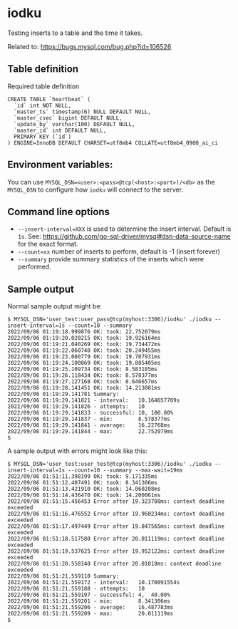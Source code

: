 # iodku

Testing inserts to a table and the time it takes.

Related to: https://bugs.mysql.com/bug.php?id=106526

## Table definition

Required table definition

```
CREATE TABLE `heartbeat` (
  `id` int NOT NULL,
  `master_ts` timestamp(6) NULL DEFAULT NULL,
  `master_csec` bigint DEFAULT NULL,
  `update_by` varchar(100) DEFAULT NULL,
  `master_id` int DEFAULT NULL,
  PRIMARY KEY (`id`)
) ENGINE=InnoDB DEFAULT CHARSET=utf8mb4 COLLATE=utf8mb4_0900_ai_ci
```

## Environment variables:

You can use `MYSQL_DSN=<user>:<pass>@tcp(<host>:<port>)/<db>` as the `MYSQL_DSN`
to configure how `iodku` will connect to the server.

## Command line options

* `--insert-interval=XXX` is used to determine the insert interval. Default is `1s`. See: https://github.com/go-sql-driver/mysql#dsn-data-source-name for the exact format.
* `--count=xx` number of inserts to perform, default is -1 (insert forever)
* `--summary` provide summary statistics of the inserts which were performed.

## Sample output

Normal sample output might be:

```
$ MYSQL_DSN='user_test:user_pass@tcp(myhost:3306)/iodku' ./iodku --insert-interval=1s --count=10 --summary
2022/09/06 01:19:18.999876 OK: took: 22.752079ms
2022/09/06 01:19:20.020215 OK: took: 19.926164ms
2022/09/06 01:19:21.040269 OK: took: 19.734472ms
2022/09/06 01:19:22.060740 OK: took: 20.249455ms
2022/09/06 01:19:23.080779 OK: took: 19.707931ms
2022/09/06 01:19:24.100869 OK: took: 19.885405ms
2022/09/06 01:19:25.109734 OK: took: 8.583185ms
2022/09/06 01:19:26.118434 OK: took: 8.578377ms
2022/09/06 01:19:27.127168 OK: took: 8.646657ms
2022/09/06 01:19:28.141451 OK: took: 14.213081ms
2022/09/06 01:19:29.141781 Summary:
2022/09/06 01:19:29.141821 - interval:   10.164657709s
2022/09/06 01:19:29.141826 - attempts:   10
2022/09/06 01:19:29.141833 - successful: 10, 100.00%
2022/09/06 01:19:29.141837 - min:        8.578377ms
2022/09/06 01:19:29.141841 - average:    16.22768ms
2022/09/06 01:19:29.141844 - max:        22.752079ms
$
```

A sample output with errors might look like this:
```
$ MYSQL_DSN='user_test:user_test@tcp(myhost:3306)/iodku' ./iodku --insert-interval=1s --count=10 --summary --max-wait=19ms
2022/09/06 01:51:11.398199 OK: took: 9.171335ms
2022/09/06 01:51:12.407491 OK: took: 8.341306ms
2022/09/06 01:51:13.421910 OK: took: 14.060208ms
2022/09/06 01:51:14.436470 OK: took: 14.200061ms
2022/09/06 01:51:15.456453 Error after 19.323708ms: context deadline exceeded
2022/09/06 01:51:16.476552 Error after 19.960234ms: context deadline exceeded
2022/09/06 01:51:17.497449 Error after 19.847565ms: context deadline exceeded
2022/09/06 01:51:18.517580 Error after 20.011119ms: context deadline exceeded
2022/09/06 01:51:19.537625 Error after 19.952122ms: context deadline exceeded
2022/09/06 01:51:20.558140 Error after 20.01018ms: context deadline exceeded
2022/09/06 01:51:21.559110 Summary:
2022/09/06 01:51:21.559172 - interval:   10.170091554s
2022/09/06 01:51:21.559188 - attempts:   10
2022/09/06 01:51:21.559197 - successful: 4,  40.00%
2022/09/06 01:51:21.559201 - min:        8.341306ms
2022/09/06 01:51:21.559206 - average:    16.487783ms
2022/09/06 01:51:21.559209 - max:        20.011119ms
$
```
